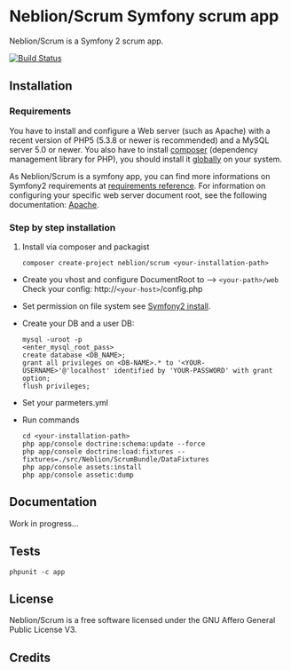 Neblion/Scrum Symfony scrum app
===============================

Neblion/Scrum is a Symfony 2 scrum app.

[![Build Status](https://secure.travis-ci.org/Neblion/scrum.png)](http://travis-ci.org/Neblion/scrum)


Installation
------------
### Requirements
You have to install and configure a Web server (such as Apache) with a recent 
version of PHP5 (5.3.8 or newer is recommended) and a MySQL server 5.0 or newer.
You also have to install [composer](http://getcomposer.org/) (dependency management library for PHP), 
you should install it [globally](http://getcomposer.org/doc/00-intro.md#globally) on your system.

As Neblion/Scrum is a symfony app, you can find more informations on Symfony2 
requirements at [requirements reference](http://symfony.com/doc/current/reference/requirements.html "Symfony2 requirements reference").
For information on configuring your specific web server document root, 
see the following documentation: [Apache](http://httpd.apache.org/docs/current/mod/core.html#documentroot).

### Step by step installation
1.  Install via composer and packagist

        composer create-project neblion/scrum <your-installation-path>

*   Create you vhost and configure DocumentRoot to --> `<your-path>/web`
    Check your config: http://`<your-host>`/config.php

*   Set permission on file system see [Symfony2 install](http://symfony.com/doc/current/book/installation.html#configuration-and-setup).

*   Create your DB and a user DB:

        mysql -uroot -p
        <enter_mysql_root_pass>
        create database <DB_NAME>;
        grant all privileges on <DB-NAME>.* to '<YOUR-USERNAME>'@'localhost' identified by 'YOUR-PASSWORD' with grant option;
        flush privileges;

*   Set your parmeters.yml

*   Run commands

        cd <your-installation-path>
        php app/console doctrine:schema:update --force
        php app/console doctrine:load:fixtures --fixtures=./src/Neblion/ScrumBundle/DataFixtures
        php app/console assets:install
        php app/console assetic:dump


Documentation
-------------
Work in progress...

Tests
-----
    phpunit -c app

License
-------
Neblion/Scrum is a free software licensed under the GNU Affero General Public License V3.


Credits
-------